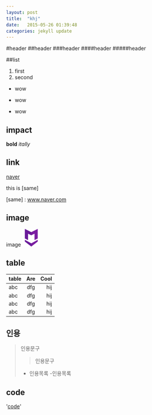 ```yaml
---
layout: post
title:  "khj"
date:   2015-05-26 01:39:48
categories: jekyll update
---
```

#header
##header
###header
####header
#####header


##list
1. first
2. second

* wow
+ wow
- wow

##  impact

**bold**
*itally*

## link
[naver](www.naver.com)

this is [same]

[same] : www.naver.com

## image

image
![alt text](https://github.com/adam-p/markdown-here/raw/master/src/common/images/icon48.png "Logo Title text 1")

## table

| table     | Are      | Cool   |
| :-------- | :------: | -----: |
| abc       | dfg      | hij    |
| abc       | dfg      | hij    |
| abc       | dfg      | hij    |
| abc       | dfg      | hij    |


## 인용
>인용문구
>>인용문구
>* 인용목록
>-인용목록

## code

'[code](www.naver.com)'
 


